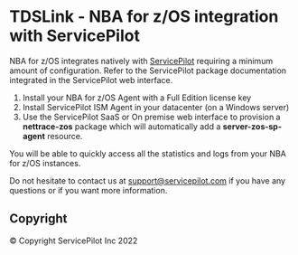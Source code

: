 
# TDSLink - NBA for z/OS integration with ServicePilot

NBA for z/OS integrates natively with [ServicePilot](https://www.servicepilot.com) requiring a minimum amount of configuration. Refer to the ServicePilot package documentation integrated in the ServicePilot web interface.

1. Install your NBA for z/OS Agent with a Full Edition license key
2. Install ServicePilot ISM Agent in your datacenter (on a Windows server)
3. Use the ServicePilot SaaS or On premise web interface to provision a **nettrace-zos** package which will automatically add a **server-zos-sp-agent** resource.

You will be able to quickly access all the statistics and logs from your NBA for z/OS instances.

Do not hesitate to contact us at [support@servicepilot.com](mailto:support@servicepilot.com?subject=ServicePilot%20NBA%20for%20z/OS%20Full%20Edition%20ServicePilot%20integration) if you have any questions or if you want more information.

## Copyright

© Copyright ServicePilot Inc 2022
